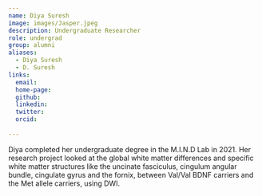 ```yaml
---
name: Diya Suresh
image: images/Jasper.jpeg
description: Undergraduate Researcher
role: undergrad
group: alumni
aliases:
  - Diya Suresh
  - D. Suresh
links:
  email:
  home-page:
  github: 
  linkedin:
  twitter: 
  orcid:
  
---
```


Diya completed her undergraduate degree in the M.I.N.D Lab in 2021. Her research project looked at the global white matter differences and specific white matter structures like the uncinate fasciculus, cingulum angular bundle, cingulate gyrus and the fornix, between Val/Val BDNF carriers and the Met allele carriers, using DWI. 
